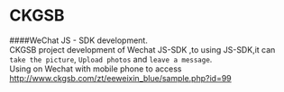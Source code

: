 # CKGSB
####WeChat JS - SDK development.<br/>
CKGSB project  development of Wechat JS-SDK ,to using JS-SDK,it can `take the picture`, `Upload photos` and `leave a message`.<br>
Using on  Wechat with mobile phone to access http://www.ckgsb.com/zt/eeweixin_blue/sample.php?id=99

  
